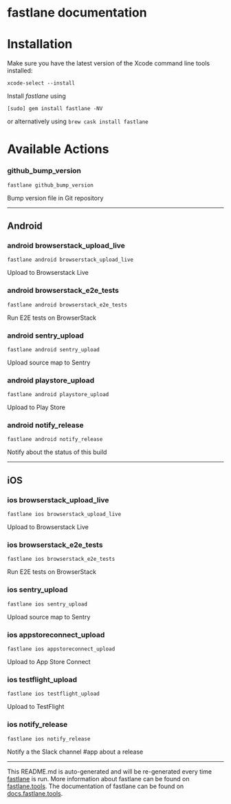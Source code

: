 fastlane documentation
================
# Installation

Make sure you have the latest version of the Xcode command line tools installed:

```
xcode-select --install
```

Install _fastlane_ using
```
[sudo] gem install fastlane -NV
```
or alternatively using `brew cask install fastlane`

# Available Actions
### github_bump_version
```
fastlane github_bump_version
```
Bump version file in Git repository

----

## Android
### android browserstack_upload_live
```
fastlane android browserstack_upload_live
```
Upload to Browserstack Live
### android browserstack_e2e_tests
```
fastlane android browserstack_e2e_tests
```
Run E2E tests on BrowserStack
### android sentry_upload
```
fastlane android sentry_upload
```
Upload source map to Sentry
### android playstore_upload
```
fastlane android playstore_upload
```
Upload to Play Store
### android notify_release
```
fastlane android notify_release
```
Notify about the status of this build

----

## iOS
### ios browserstack_upload_live
```
fastlane ios browserstack_upload_live
```
Upload to Browserstack Live
### ios browserstack_e2e_tests
```
fastlane ios browserstack_e2e_tests
```
Run E2E tests on BrowserStack
### ios sentry_upload
```
fastlane ios sentry_upload
```
Upload source map to Sentry
### ios appstoreconnect_upload
```
fastlane ios appstoreconnect_upload
```
Upload to App Store Connect
### ios testflight_upload
```
fastlane ios testflight_upload
```
Upload to TestFlight
### ios notify_release
```
fastlane ios notify_release
```
Notify a the Slack channel #app about a release

----

This README.md is auto-generated and will be re-generated every time [fastlane](https://fastlane.tools) is run.
More information about fastlane can be found on [fastlane.tools](https://fastlane.tools).
The documentation of fastlane can be found on [docs.fastlane.tools](https://docs.fastlane.tools).
